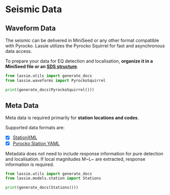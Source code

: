 # Seismic Data

## Waveform Data

The seismic can be delivered in MiniSeed or any other format compatible with Pyrocko. Lassie utilizes the Pyrocko Squirrel for fast and asynchronous data access.

To prepare your data for EQ detection and localisation, **organize it in a MiniSeed file or an [SDS structure](https://www.seiscomp.de/doc/base/concepts/waveformarchives.html)**.

```python exec='on'
from lassie.utils import generate_docs
from lassie.waveforms import PyrockoSquirrel

print(generate_docs(PyrockoSquirrel()))
```

## Meta Data

Meta data is required primarily for **station locations and codes**.

Supported data formats are:

* [x] [StationXML](https://www.fdsn.org/xml/station/)
* [x] [Pyrocko Station YAML](https://pyrocko.org/docs/current/formats/yaml.html)

Metadata does not need to include response information for pure detection and localisation. If local magnitudes M~L~ are extracted, response information is required.

```python exec='on'
from lassie.utils import generate_docs
from lassie.models.station import Stations

print(generate_docs(Stations()))
```
